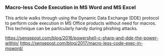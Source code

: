 ### Macro-less Code Execution in MS Word and MS Excel

This article walks through using the Dynamic Data Exchange (DDE) protocol to perform code execution in MS Office products without need for macros. This technique can be particularly handy during phishing attacks.

https://sensepost.com/blog/2016/powershell-c-sharp-and-dde-the-power-within/
https://sensepost.com/blog/2017/macro-less-code-exec-in-msword/


